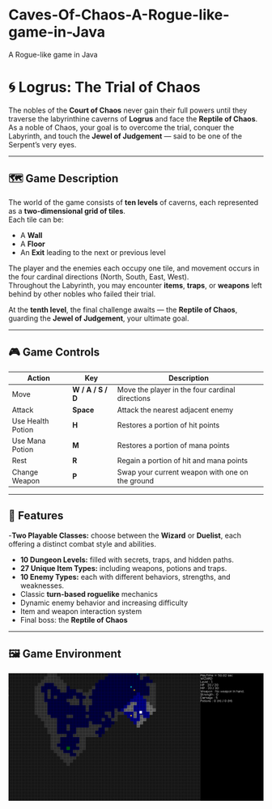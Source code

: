 # Caves-Of-Chaos-A-Rogue-like-game-in-Java
A Rogue-like game in Java

# 🌀 Logrus: The Trial of Chaos

The nobles of the **Court of Chaos** never gain their full powers until they traverse the labyrinthine caverns of **Logrus** and face the **Reptile of Chaos**.  
As a noble of Chaos, your goal is to overcome the trial, conquer the Labyrinth, and touch the **Jewel of Judgement** — said to be one of the Serpent’s very eyes.

---

## 🗺️ Game Description

The world of the game consists of **ten levels** of caverns, each represented as a **two-dimensional grid of tiles**.  
Each tile can be:
- A **Wall**
- A **Floor**
- An **Exit** leading to the next or previous level

The player and the enemies each occupy one tile, and movement occurs in the four cardinal directions (North, South, East, West).  
Throughout the Labyrinth, you may encounter **items**, **traps**, or **weapons** left behind by other nobles who failed their trial.

At the **tenth level**, the final challenge awaits — the **Reptile of Chaos**, guarding the **Jewel of Judgement**, your ultimate goal.

---

## 🎮 Game Controls

| Action | Key | Description |
|---------|-----|-------------|
| Move | **W / A / S / D** | Move the player in the four cardinal directions |
| Attack | **Space** | Attack the nearest adjacent enemy |
| Use Health Potion | **H** | Restores a portion of hit points |
| Use Mana Potion | **M** | Restores a portion of mana points |
| Rest | **R** | Regain a portion of hit and mana points |
| Change Weapon | **P** | Swap your current weapon with one on the ground |

---

## 🧱 Features

-**Two Playable Classes:** choose between the **Wizard** or **Duelist**, each offering a distinct combat style and abilities.  
- **10 Dungeon Levels:** filled with secrets, traps, and hidden paths.  
- **27 Unique Item Types:** including weapons, potions and traps.  
- **10 Enemy Types:** each with different behaviors, strengths, and weaknesses.  
- Classic **turn-based roguelike** mechanics  
- Dynamic enemy behavior and increasing difficulty  
- Item and weapon interaction system  
- Final boss: the **Reptile of Chaos**

---

## 🖼️ Game Environment

![Game Environment](./cavesOfChaos.png)  
